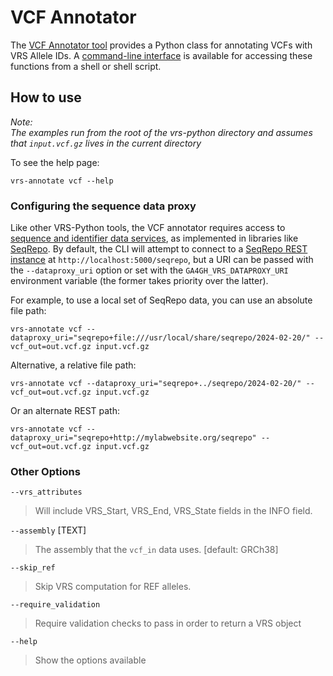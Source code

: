 # VCF Annotator

The [VCF Annotator tool](../../src/ga4gh/vrs/extras/annotator/vcf.py) provides a Python class for annotating VCFs with VRS Allele IDs. A [command-line interface](../../src/ga4gh/vrs/extras/annotator/cli.py) is available for accessing these functions from a shell or shell script.

## How to use

*Note:\
The examples run from the root of the vrs-python directory and assumes that `input.vcf.gz` lives in the current directory*

To see the help page:

```commandline
vrs-annotate vcf --help
```

### Configuring the sequence data proxy

Like other VRS-Python tools, the VCF annotator requires access to [sequence and identifier data services](https://vrs.ga4gh.org/en/stable/impl-guide/required_data.html#data-services), as implemented in libraries like [SeqRepo](https://github.com/biocommons/biocommons.seqrepo). By default, the CLI will attempt to connect to a [SeqRepo REST instance](https://github.com/biocommons/seqrepo-rest-service) at `http://localhost:5000/seqrepo`, but a URI can be passed with the `--dataproxy_uri` option or set with the `GA4GH_VRS_DATAPROXY_URI` environment variable (the former takes priority over the latter).

For example, to use a local set of SeqRepo data, you can use an absolute file path:

```commandline
vrs-annotate vcf --dataproxy_uri="seqrepo+file:///usr/local/share/seqrepo/2024-02-20/" --vcf_out=out.vcf.gz input.vcf.gz
```

Alternative, a relative file path:

```commandline
vrs-annotate vcf --dataproxy_uri="seqrepo+../seqrepo/2024-02-20/" --vcf_out=out.vcf.gz input.vcf.gz
```

Or an alternate REST path:

```commandline
vrs-annotate vcf --dataproxy_uri="seqrepo+http://mylabwebsite.org/seqrepo" --vcf_out=out.vcf.gz input.vcf.gz
```

### Other Options
`--vrs_attributes`
>Will include VRS_Start, VRS_End, VRS_State fields in the INFO field.

`--assembly` [TEXT]
>The assembly that the `vcf_in` data uses. [default: GRCh38]

`--skip_ref`
>Skip VRS computation for REF alleles.

`--require_validation`
>Require validation checks to pass in order to return a VRS object

`--help`
>Show the options available

